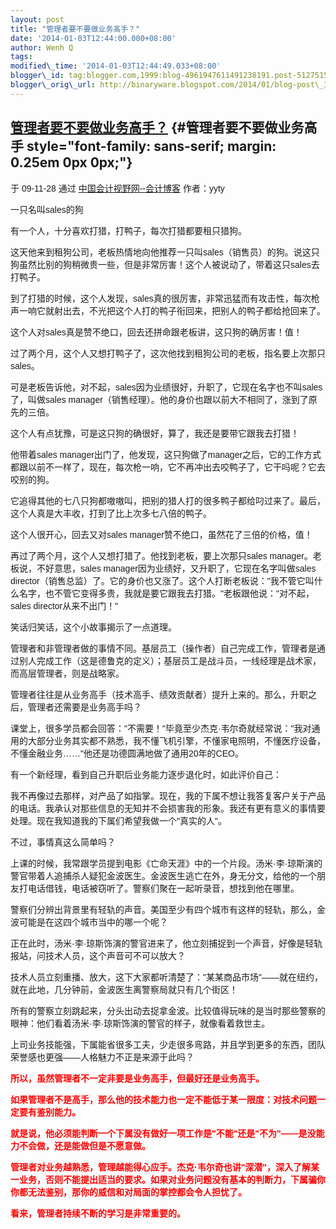 ```yaml
--- 
layout: post 
title: "管理者要不要做业务高手？" 
date: '2014-01-03T12:44:00.000+08:00' 
author: Wenh Q
tags:
modified\_time: '2014-01-03T12:44:49.033+08:00' 
blogger\_id: tag:blogger.com,1999:blog-4961947611491238191.post-5127515238355289748
blogger\_orig\_url: http://binaryware.blogspot.com/2014/01/blog-post\_3.html
---
```

<div dir="ltr">

[管理者要不要做业务高手？](http://yyty.blog.esnai.com/archives/2009/113428.html) {#管理者要不要做业务高手 style="font-family: sans-serif; margin: 0.25em 0px 0px;"}
--------------------------------------------------------------------------------

<div style="font-family: sans-serif; margin-bottom: 0.5em;">

于 09-11-28
通过 [中国会计视野网--会计博客](http://blog.esnai.com/) 作者：yyty

</div>



<div style="font-family: sans-serif;">

一只名叫sales的狗

</div>

<div style="font-family: sans-serif;">

有一个人，十分喜欢打猎，打鸭子，每次打猎都要租只猎狗。

</div>

<div style="font-family: sans-serif;">

这天他来到租狗公司，老板热情地向他推荐一只叫sales（销售员）的狗。说这只狗虽然比别的狗稍微贵一些，但是非常厉害！这个人被说动了，带着这只sales去打鸭子。

</div>

<div style="font-family: sans-serif;">

到了打猎的时候，这个人发现，sales真的很厉害，非常迅猛而有攻击性，每次枪声一响它就射出去，不光把这个人打的鸭子衔回来，把别人的鸭子都给抢回来了。

</div>

<div style="font-family: sans-serif;">

这个人对sales真是赞不绝口，回去还拼命跟老板讲，这只狗的确厉害！值！

</div>

<div style="font-family: sans-serif;">

过了两个月，这个人又想打鸭子了，这次他找到租狗公司的老板，指名要上次那只sales。

</div>

<div style="font-family: sans-serif;">

可是老板告诉他，对不起，sales因为业绩很好，升职了，它现在名字也不叫sales了，叫做sales
manager（销售经理）。他的身价也跟以前大不相同了，涨到了原先的三倍。

</div>

<div style="font-family: sans-serif;">

这个人有点犹豫，可是这只狗的确很好，算了，我还是要带它跟我去打猎！

</div>

<div style="font-family: sans-serif;">

他带着sales
manager出门了，他发现，这只狗做了manager之后，它的工作方式都跟以前不一样了，现在，每次枪一响，它不再冲出去咬鸭子了，它干吗呢？它去咬别的狗。

</div>

<div style="font-family: sans-serif;">

它追得其他的七八只狗都嗷嗷叫，把别的猎人打的很多鸭子都给叼过来了。最后，这个人真是大丰收，打到了比上次多七八倍的鸭子。

这个人很开心，回去又对sales manager赞不绝口，虽然花了三倍的价格，值！

</div>

<div style="font-family: sans-serif;">

再过了两个月，这个人又想打猎了。他找到老板，要上次那只sales
manager。老板说，不好意思，sales
manager因为业绩好，又升职了，它现在名字叫做sales
director（销售总监）了。它的身价也又涨了。这个人打断老板说："我不管它叫什么名字，也不管它变得多贵，我就是要它跟我去打猎。"老板跟他说："对不起，sales
director从来不出门！"

</div>

<div style="font-family: sans-serif;">

笑话归笑话，这个小故事揭示了一点道理。

</div>

<div style="font-family: sans-serif;">

管理者和非管理者做的事情不同。基层员工（操作者）自己完成工作，管理者是通过别人完成工作（这是德鲁克的定义）；基层员工是战斗员，一线经理是战术家，而高层管理者，则是战略家。

</div>

<div style="font-family: sans-serif;">

管理者往往是从业务高手（技术高手、绩效贡献者）提升上来的。那么，升职之后，管理者还需要是业务高手吗？

</div>

<div style="font-family: sans-serif;">

课堂上，很多学员都会回答："不需要！"毕竟至少杰克·韦尔奇就经常说："我对通用的大部分业务其实都不熟悉，我不懂飞机引擎，不懂家电照明，不懂医疗设备，不懂金融业务……"他还是功德圆满地做了通用20年的CEO。

</div>

<div style="font-family: sans-serif;">

有一个新经理，看到自己升职后业务能力逐步退化时，如此评价自己：

</div>

<div style="font-family: sans-serif;">

我不再像过去那样，对产品了如指掌。现在，我的下属不想让我答复客户关于产品的电话。我承认对那些信息的无知并不会损害我的形象。我还有更有意义的事情要处理。现在我知道我的下属们希望我做一个"真实的人"。

不过，事情真这么简单吗？

</div>

<div style="font-family: sans-serif;">

上课的时候，我常跟学员提到电影《亡命天涯》中的一个片段。汤米·李·琼斯演的警官带着人追捕杀人疑犯金波医生。金波医生逃亡在外，身无分文，给他的一个朋友打电话借钱，电话被窃听了。警察们聚在一起听录音，想找到他在哪里。

</div>

<div style="font-family: sans-serif;">

警察们分辨出背景里有轻轨的声音。美国至少有四个城市有这样的轻轨，那么，金波可能是在这四个城市当中的哪一个呢？

正在此时，汤米·李·琼斯饰演的警官进来了，他立刻捕捉到一个声音，好像是轻轨报站，问技术人员，这个声音可不可以放大？

技术人员立刻重播、放大，这下大家都听清楚了："某某商品市场"——就在纽约，就在此地，几分钟前，金波医生离警察局就只有几个街区！

</div>

<div style="font-family: sans-serif;">

所有的警察立刻跳起来，分头出动去捉拿金波。比较值得玩味的是当时那些警察的眼神：他们看着汤米·李·琼斯饰演的警官的样子，就像看着救世主。

</div>

<div style="font-family: sans-serif;">

上司业务技能强，下属能省很多工夫，少走很多弯路，并且学到更多的东西，团队荣誉感也更强——人格魅力不正是来源于此吗？

</div>

<div style="font-family: sans-serif;">

<span
style="color: red;">**所以，虽然管理者不一定非要是业务高手，但最好还是业务高手。**</span>

</div>

<div style="font-family: sans-serif;">

**<span
style="color: red;">如果管理者不是高手，那么他的技术能力也一定不能低于某一限度：对技术问题一定要有鉴别能力。</span>**

</div>

<div style="font-family: sans-serif;">

**<span
style="color: red;">就是说，他必须能判断一个下属没有做好一项工作是"不能"还是"不为"——是没能力不会做，还是能做但是不愿意做。</span>**

</div>

<div style="font-family: sans-serif;">

**<span
style="color: red;">管理者对业务越熟悉，管理越能得心应手。杰克·韦尔奇也讲"深潜"，深入了解某一业务，否则不能提出适当的要求。如果对业务问题没有基本的判断力，下属骗你你都无法鉴别，那你的威信和对局面的掌控都会令人担忧了。</span>**

</div>

<div style="font-family: sans-serif;">

**<span
style="color: red;">看来，管理者持续不断的学习是非常重要的。</span>**

</div>

</div>
